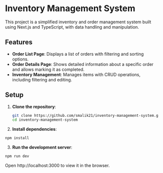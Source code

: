 # Inventory Management System

This project is a simplified inventory and order management system built using Next.js and TypeScript, with data handling and manipulation.

## Features

- **Order List Page**: Displays a list of orders with filtering and sorting options.
- **Order Details Page**: Shows detailed information about a specific order and allows marking it as completed.
- **Inventory Management**: Manages items with CRUD operations, including filtering and editing.

## Setup

1. **Clone the repository**:
   ```bash
   git clone https://github.com/smalik21/inventory-management-system.git
   cd inventory-management-system
   ```
2. **Install dependencies**:
  ```bash
  npm install
  ```
3. **Run the development server**:
  ```bash
  npm run dev
  ```
Open http://localhost:3000 to view it in the browser.
